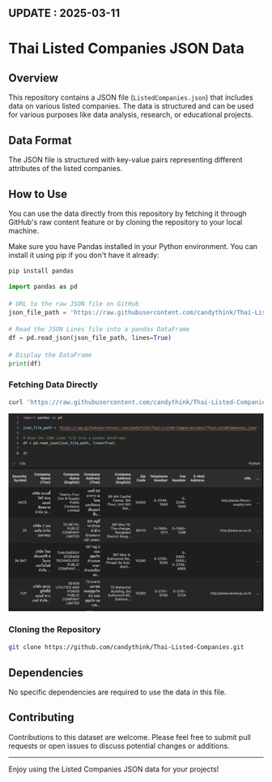 ## UPDATE : 2025-03-11
# Thai Listed Companies JSON Data

## Overview
This repository contains a JSON file (`ListedCompanies.json`) that includes data on various listed companies. The data is structured and can be used for various purposes like data analysis, research, or educational projects.

## Data Format
The  JSON file is structured with key-value pairs representing different attributes of the listed companies.

## How to Use
You can use the data directly from this repository by fetching it through GitHub's raw content feature or by cloning the repository to your local machine.

Make sure you have Pandas installed in your Python environment. You can install it using pip if you don't have it already:
```bash
pip install pandas
```
```python
import pandas as pd

# URL to the raw JSON file on GitHub
json_file_path = 'https://raw.githubusercontent.com/candythink/Thai-Listed-Companies/main/ThaiListedCompanies.json'

# Read the JSON Lines file into a pandas DataFrame
df = pd.read_json(json_file_path, lines=True)

# Display the DataFrame
print(df)
```

### Fetching Data Directly
```bash
curl 'https://raw.githubusercontent.com/candythink/Thai-Listed-Companies/main/ThaiListedCompanies.json' 
```

![sample](https://raw.githubusercontent.com/candythink/Thai-Listed-Companies/sample-pic/pics/sample1.png)

### Cloning the Repository
```bash
git clone https://github.com/candythink/Thai-Listed-Companies.git
```

## Dependencies
No specific dependencies are required to use the data in this file.

## Contributing
Contributions to this dataset are welcome. Please feel free to submit pull requests or open issues to discuss potential changes or additions.

---

Enjoy using the Listed Companies JSON data for your projects!
